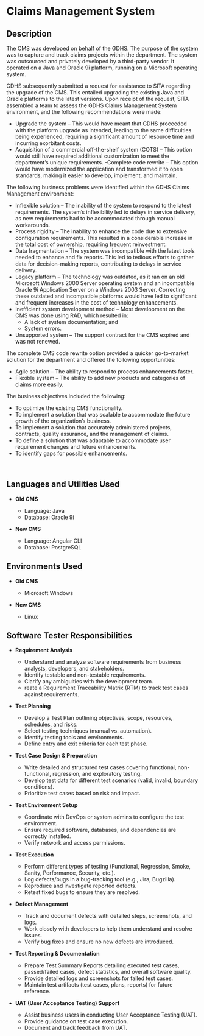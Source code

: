 <h1>Claims Management System</h1>

<h2>Description</h2>
The CMS was developed on behalf of the GDHS. The purpose of the system was to capture and track claims projects within the department. The system was outsourced and privately developed by a third-party vendor. It operated on a Java and Oracle 9i platform, running on a Microsoft operating system.

GDHS subsequently submitted a request for assistance to SITA regarding the upgrade of the CMS. This entailed upgrading the existing Java and Oracle platforms to the latest versions. Upon receipt of the request, SITA assembled a team to assess the GDHS Claims Management System environment, and the following recommendations were made:

  - Upgrade the system – This would have meant that GDHS proceeded with the platform upgrade as intended, leading to the same difficulties being experienced, requiring a significant amount of resource time and 
    incurring exorbitant costs.
  - Acquisition of a commercial off-the-shelf system (COTS) – This option would still have required additional customization to meet the department’s unique requirements.
   -Complete code rewrite – This option would have modernized the application and transformed it to open standards, making it easier to develop, implement, and maintain.

The following business problems were identified within the GDHS Claims Management environment:

  - Inflexible solution – The inability of the system to respond to the latest requirements. The system’s inflexibility led to delays in service delivery, as new requirements had to be accommodated through 
    manual workarounds.
  - Process rigidity – The inability to enhance the code due to extensive configuration requirements. This resulted in a considerable increase in the total cost of ownership, requiring frequent reinvestment.
  - Data fragmentation – The system was incompatible with the latest tools needed to enhance and fix reports. This led to tedious efforts to gather data for decision-making reports, contributing to delays in 
    service delivery.
  - Legacy platform – The technology was outdated, as it ran on an old Microsoft Windows 2000 Server operating system and an incompatible Oracle 9i Application Server on a Windows 2003 Server. Correcting these 
    outdated and incompatible platforms would have led to significant and frequent increases in the cost of technology enhancements.
  - Inefficient system development method – Most development on the CMS was done using RAD, which resulted in:
    - A lack of system documentation; and
    - System errors.
  - Unsupported system – The support contract for the CMS expired and was not renewed.

The complete CMS code rewrite option provided a quicker go-to-market solution for the department and offered the following opportunities:

  - Agile solution – The ability to respond to process enhancements faster.
  - Flexible system – The ability to add new products and categories of claims more easily.

The business objectives included the following:

  - To optimize the existing CMS functionality.
  - To implement a solution that was scalable to accommodate the future growth of the organization’s business.
  - To implement a solution that accurately administered projects, contracts, quality assurance, and the management of claims.
  - To define a solution that was adaptable to accommodate user requirement changes and future enhancements.
  - To identify gaps for possible enhancements.

<br />


<h2>Languages and Utilities Used</h2>

- <b>Old CMS</b>
  - Language: Java
  - Database: Oracle 9i
    
- <b>New CMS</b>
  - Language: Angular CLI
  - Database: PostgreSQL

<h2>Environments Used </h2>

- <b>Old CMS</b>
  - Microsoft Windows
    
- <b>New CMS</b>
  - Linux

<h2>Software Tester Responsibilities</h2>

- <b>Requirement Analysis</b>
  - Understand and analyze software requirements from business analysts, developers, and stakeholders.
  - Identify testable and non-testable requirements.
  - Clarify any ambiguities with the development team.
  - reate a Requirement Traceability Matrix (RTM) to track test cases against requirements.

- <b>Test Planning</b>
  - Develop a Test Plan outlining objectives, scope, resources, schedules, and risks.
  - Select testing techniques (manual vs. automation).
  - Identify testing tools and environments.
  - Define entry and exit criteria for each test phase.
 
- <b>Test Case Design & Preparation</b>
  - Write detailed and structured test cases covering functional, non-functional, regression, and exploratory testing.
  - Develop test data for different test scenarios (valid, invalid, boundary conditions).
  - Prioritize test cases based on risk and impact.
 
- <b>Test Environment Setup</b>
  - Coordinate with DevOps or system admins to configure the test environment.
  - Ensure required software, databases, and dependencies are correctly installed.
  - Verify network and access permissions.

- <b>Test Execution</b>
  - Perform different types of testing (Functional, Regression, Smoke, Sanity, Performance, Security, etc.).
  - Log defects/bugs in a bug-tracking tool (e.g., Jira, Bugzilla).
  - Reproduce and investigate reported defects.
  - Retest fixed bugs to ensure they are resolved.

- <b>Defect Management</b>
  - Track and document defects with detailed steps, screenshots, and logs.
  - Work closely with developers to help them understand and resolve issues.
  - Verify bug fixes and ensure no new defects are introduced. 
    
- <b>Test Reporting & Documentation</b>
  - Prepare Test Summary Reports detailing executed test cases, passed/failed cases, defect statistics, and overall software quality.
  - Provide detailed logs and screenshots for failed test cases.
  - Maintain test artifacts (test cases, plans, reports) for future reference.

- <b>UAT (User Acceptance Testing) Support</b>
  - Assist business users in conducting User Acceptance Testing (UAT).
  - Provide guidance on test case execution.
  - Document and track feedback from UAT.
